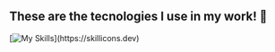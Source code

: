 <h2> These are the tecnologies I use in my work! 🚀 </h2>

[![My Skills](https://skillicons.dev/icons?i=vscode,aws,azure,debian,linux,windows,raspberrypi,ubuntu,postgres,mysql,python,grafana,instagram,gmail,linkedin,)](https://skillicons.dev)


